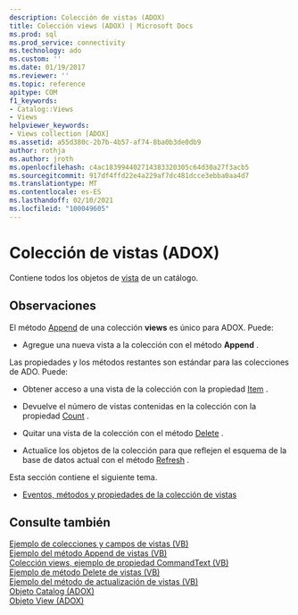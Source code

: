 ```yaml
---
description: Colección de vistas (ADOX)
title: Colección views (ADOX) | Microsoft Docs
ms.prod: sql
ms.prod_service: connectivity
ms.technology: ado
ms.custom: ''
ms.date: 01/19/2017
ms.reviewer: ''
ms.topic: reference
apitype: COM
f1_keywords:
- Catalog::Views
- Views
helpviewer_keywords:
- Views collection [ADOX]
ms.assetid: a55d380c-2b7b-4b57-af74-8ba0b3de0db9
author: rothja
ms.author: jroth
ms.openlocfilehash: c4ac183994402714383320305c64d30a27f3acb5
ms.sourcegitcommit: 917df4ffd22e4a229af7dc481dcce3ebba0aa4d7
ms.translationtype: MT
ms.contentlocale: es-ES
ms.lasthandoff: 02/10/2021
ms.locfileid: "100049605"
---
```

# <a name="views-collection-adox"></a>Colección de vistas (ADOX)
Contiene todos los objetos de [vista](./view-object-adox.md) de un catálogo.  
  
## <a name="remarks"></a>Observaciones  
 El método [Append](./append-method-adox-views.md) de una colección **views** es único para ADOX. Puede:  
  
-   Agregue una nueva vista a la colección con el método **Append** .  
  
 Las propiedades y los métodos restantes son estándar para las colecciones de ADO. Puede:  
  
-   Obtener acceso a una vista de la colección con la propiedad [Item](../ado-api/item-property-ado.md) .  
  
-   Devuelve el número de vistas contenidas en la colección con la propiedad [Count](../ado-api/count-property-ado.md) .  
  
-   Quitar una vista de la colección con el método [Delete](./delete-method-adox-collections.md) .  
  
-   Actualice los objetos de la colección para que reflejen el esquema de la base de datos actual con el método [Refresh](../ado-api/refresh-method-ado.md) .  
  
 Esta sección contiene el siguiente tema.  
  
-   [Eventos, métodos y propiedades de la colección de vistas](./views-collection-properties-methods-and-events.md)  
  
## <a name="see-also"></a>Consulte también  
 [Ejemplo de colecciones y campos de vistas (VB)](./views-and-fields-collections-example-vb.md)   
 [Ejemplo del método Append de vistas (VB)](./views-append-method-example-vb.md)   
 [Colección views, ejemplo de propiedad CommandText (VB)](./views-collection-commandtext-property-example-vb.md)   
 [Ejemplo de método Delete de vistas (VB)](./views-delete-method-example-vb.md)   
 [Ejemplo del método de actualización de vistas (VB)](./views-refresh-method-example-vb.md)   
 [Objeto Catalog (ADOX)](./catalog-object-adox.md)   
 [Objeto View (ADOX)](./view-object-adox.md)